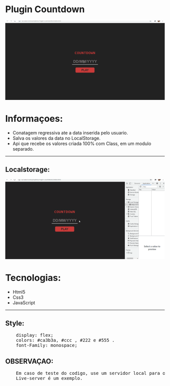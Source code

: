 # Plugin Countdown
<img src="./github/apresentacao.gif"></img>

# Informaçoes:
- Conatagem regressiva ate a data inserida pelo usuario.
- Salva os valores da data no LocalStorage.
- Api que recebe os valores criada 100% com Class, em um modulo separado.
<hr>

## Localstorage:
<img src="./github/localStorage.gif"></img>


# Tecnologias:
 -  Html5
 -  Css3
 -  JavaScript
<hr>

## Style:
<pre>
    display: flex;
    colors: #ca3b3a, #ccc , #222 e #555 .
    font-Family: monospace;
</pre>

## OBSERVAÇAO:
<pre>
    Em caso de teste do codigo, use um servidor local para o funcionamento da aplicaçao.
    Live-server é um exemplo.
</pre>
